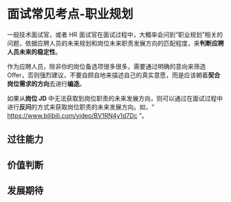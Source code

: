 # 面试常见考点-职业规划


一般技术面试官，或者 HR 面试官在面试过程中，大概率会问到“职业规划”相关的问题，依据应聘人员的未来规划和岗位未来职责发展方向的匹配程度，来**判断应聘人员未来的稳定性**。

作为应聘人员，除非你的岗位备选项很多很多，需要通过明确的意向来筛选 Offer，否则强烈建议，不要自顾自地来描述自己的真实意愿，而是应该朝着**契合岗位需求的方向**去进行**编造**。

如果从**岗位 JD** 中无法获取到岗位职责的未来发展方向，则可以通过在面试过程中进行**反问**的方式来获取岗位职责的未来发展方向。如，“ https://www.bilibili.com/video/BV1RN4y1d7Dc ”。

## 过往能力


## 价值判断


## 发展期待